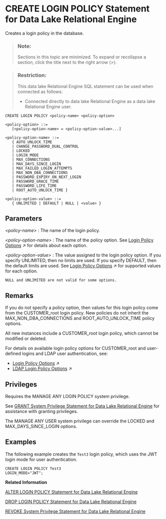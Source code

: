 <!-- loioa617f94484f210158939e870e250dd78 -->

# CREATE LOGIN POLICY Statement for Data Lake Relational Engine

Creates a login policy in the database.



> ### Note:  
> Sections in this topic are minimized. To expand or recollapse a section, click the title next to the right arrow \(*\>*\).



> ### Restriction:  
> This data lake Relational Engine SQL statement can be used when connected as follows:
> 
> -   Connected directly to data lake Relational Engine as a data lake Relational Engine user.



```
CREATE LOGIN POLICY <policy-name> <policy-option>
```

```
<policy-option> ::=
   [<policy-option-name> = <policy-option-value>...]
```

```
<policy-option-name> ::=
   { AUTO_UNLOCK_TIME 
   | CHANGE_PASSWORD_DUAL_CONTROL
   | LOCKED 
   | LOGIN_MODE 
   | MAX_CONNECTIONS 
   | MAX_DAYS_SINCE_LOGIN 
   | MAX_FAILED_LOGIN_ATTEMPTS 
   | MAX_NON_DBA_CONNECTIONS
   | PASSWORD_EXPIRY_ON_NEXT_LOGIN 
   | PASSWORD_GRACE_TIME 
   | PASSWORD_LIFE_TIME 
   | ROOT_AUTO_UNLOCK_TIME }
```

```
<policy-option-value> ::=
   { UNLIMITED | DEFAULT | NULL | <value> }
```



<a name="loioa617f94484f210158939e870e250dd78__IQ_Parameters"/>

## Parameters

 *<policy-name\>*
 :   The name of the login policy.

  *<policy-option-name\>*
 :   The name of the policy option. See [Login Policy Options](https://help.sap.com/viewer/745778e524f74bb4af87460cca5e62c4/2023_1_QRC/en-US/a43f448484f21015924f9951e9b77e32.html "Available options for CUSTOMER_ROOT and user-defined login policies.") :arrow_upper_right: for details about each option.

  *<policy-option-value\>*
 :   The value assigned to the login policy option. If you specify UNLIMITED, then no limits are used. If you specify DEFAULT, then the default limits are used. See [Login Policy Options](https://help.sap.com/viewer/745778e524f74bb4af87460cca5e62c4/2023_1_QRC/en-US/a43f448484f21015924f9951e9b77e32.html "Available options for CUSTOMER_ROOT and user-defined login policies.") :arrow_upper_right: for supported values for each option.

    NULL and UNLIMITED are not valid for some options.

 

<a name="loioa617f94484f210158939e870e250dd78__IQ_Usage"/>

## Remarks

If you do not specify a policy option, then values for this login policy come from the CUSTOMER\_root login policy. New policies do not inherit the MAX\_NON\_DBA\_CONNECTIONS and ROOT\_AUTO\_UNLOCK\_TIME policy options.

All new instances include a CUSTOMER\_root login policy, which cannot be modified or deleted.

For details on available login policy options for CUSTOMER\_root and user-defined logins and LDAP user authentication, see:

-   [Login Policy Options](https://help.sap.com/viewer/745778e524f74bb4af87460cca5e62c4/2023_1_QRC/en-US/a43f448484f21015924f9951e9b77e32.html "Available options for CUSTOMER_ROOT and user-defined login policies.") :arrow_upper_right:
-   [LDAP Login Policy Options](https://help.sap.com/viewer/745778e524f74bb4af87460cca5e62c4/2023_1_QRC/en-US/a450848584f210159c6ab461ae64c77f.html "Available login policy options for LDAP user authentication.") :arrow_upper_right:



<a name="loioa617f94484f210158939e870e250dd78__IQ_Permissions"/>

## Privileges

Requires the MANAGE ANY LOGIN POLICY system privilege.

See [GRANT System Privilege Statement for Data Lake Relational Engine](grant-system-privilege-statement-for-data-lake-relational-engine-a3dfcb0.md) for assistance with granting privileges.

The MANAGE ANY USER system privilege can override the LOCKED and MAX\_DAYS\_SINCE\_LOGIN options.



<a name="loioa617f94484f210158939e870e250dd78__IQ_Examples"/>

## Examples

The following example creates the `Test3` login policy, which uses the JWT login mode for user authentication.

```
CREATE LOGIN POLICY Test3
LOGIN_MODE="JWT";
```

**Related Information**  


[ALTER LOGIN POLICY Statement for Data Lake Relational Engine](alter-login-policy-statement-for-data-lake-relational-engine-a231c98.md "Changes existing login policies .")

[DROP LOGIN POLICY Statement for Data Lake Relational Engine](drop-login-policy-statement-for-data-lake-relational-engine-a61cdea.md "Removes a login policy from the database.")

[REVOKE System Privilege Statement for Data Lake Relational Engine](revoke-system-privilege-statement-for-data-lake-relational-engine-a3eadda.md "Removes specific system privileges from specific users and the right to administer the privilege.")

